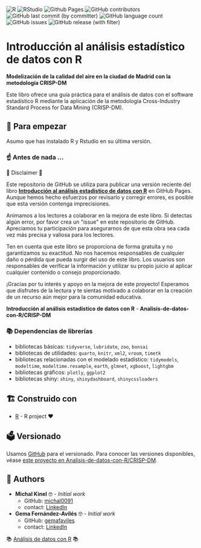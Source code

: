 <!-- badges: start -->

![R](https://img.shields.io/badge/r-%23276DC3.svg?style=for-the-badge&logo=r&logoColor=white)
![RStudio](https://img.shields.io/badge/RStudio-4285F4?style=for-the-badge&logo=rstudio&logoColor=white)
![Github Pages](https://img.shields.io/badge/github%20pages-121013?style=for-the-badge&logo=github&logoColor=white)
![GitHub contributors](https://img.shields.io/github/contributors/Analisis-de-datos-con-R/CRISP-DM)
![GitHub last commit (by committer)](https://img.shields.io/github/last-commit/Analisis-de-datos-con-R/CRISP-DM)
![GitHub language count](https://img.shields.io/github/languages/count/Analisis-de-datos-con-R/CRISP-DM)
![GitHub issues](https://img.shields.io/github/issues-raw/Analisis-de-datos-con-R/CRISP-DM)
![GitHub release (with filter)](https://img.shields.io/github/v/release/Analisis-de-datos-con-R/CRISP-DM)


<!-- badges: end -->


# Introducción al análisis estadístico de datos con R
**Modelización de la calidad del aire en la ciudad de Madrid con la metodología CRISP-DM**

Este libro ofrece una guía práctica para el análisis de datos con el software estadístico R mediante la aplicación de la metodología Cross-Industry Standard Process for Data Mining (CRISP-DM).

## :rocket: Para empezar

Asumo que has instalado R y Rstudio en su última versión.

### :point_up: Antes de nada ...

🙈 Disclaimer 🙈

Este repositorio de GitHub se utiliza para publicar una versión reciente del libro [**Introducción al análisis estadístico de datos con R**](https://analisis-de-datos-con-r.github.io/CRISP-DM/) en GitHub Pages. Aunque hemos hecho esfuerzos por revisarlo y corregir errores, es posible que esta versión contenga imprecisiones.

Animamos a los lectores a colaborar en la mejora de este libro. Si detectas algún error, por favor crea un "issue" en este repositorio de GitHub. Apreciamos tu participación para asegurarnos de que esta obra sea cada vez más precisa y valiosa para los lectores.

Ten en cuenta que este libro se proporciona de forma gratuita y no garantizamos su exactitud. No nos hacemos responsables de cualquier daño o pérdida que pueda surgir del uso de este libro. Los usuarios son responsables de verificar la información y utilizar su propio juicio al aplicar cualquier contenido o consejo proporcionado.

¡Gracias por tu interés y apoyo en la mejora de este proyecto! Esperamos que disfrutes de la lectura y te sientas motivado a colaborar en la creación de un recurso aún mejor para la comunidad educativa.

**Introducción al análisis estadístico de datos con R** - **Analisis-de-datos-con-R/CRISP-DM**

### :books: Dependencias de librerías

- bibliotecas básicas: `tidyverse`, `lubridate`, `zoo`, `bonsai`
- bibliotecas de utilidades: `quarto`, `knitr`, `xml2`, `vroom`, `timetk`
- bibliotecas relacionadas con el modelado estadístico: `tidymodels`, `modeltime`, `modeltime.resample`, `earth`, `glmnet`, `xgboost`, `lightgbm`
- bibliotecas gráficos: `plotly`, `ggplot2`
- bibliotecas shiny: `shiny`, `shinydashboard`, `shinycssloaders`


## 🏗️ Construido con

-   [R](https://www.r-project.org/) - R project :heart:

## :ballot_box: Versionado

Usamos [GitHub](https://github.com) para el versionado. Para conocer las versiones disponibles, véase [este proyecto en Analisis-de-datos-con-R/CRISP-DM](https://github.com/Analisis-de-datos-con-R/CRISP-DM).

## :pencil: Authors

  - **Michal Kinel** 🤓 - *Initial work*
    * GitHub: [michal0091](https://github.com/michal0091)
    * contact: [LinkedIn](https://www.linkedin.com/in/michal-kinel/)
  - **Gema Fernández-Avilés** 🤓 - *Initial work*
    * GitHub: [gemafaviles](https://github.com/gemafaviles)
    * contact: [LinkedIn](https://www.linkedin.com/in/gema-fern%C3%A1ndez-avil%C3%A9s-calder%C3%B3n-9805a4a3/)
    

:books: [Análisis de datos con R](https://github.com/Analisis-de-datos-con-R/) :books:
